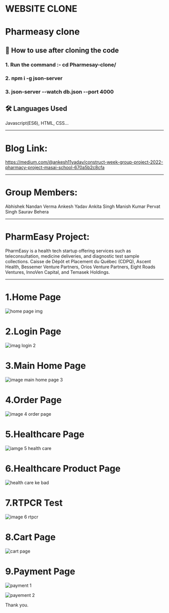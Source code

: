 
# WEBSITE CLONE

# Pharmeasy clone


## 🚀 How to use after cloning the code

### 1. Run the command :- cd Pharmesay-clone/ 
### 2. npm i -g json-server
### 3. json-server --watch db.json --port 4000

## 🛠 Languages Used
Javascript(ES6), HTML, CSS...
________________________________________________________
# Blog Link:

https://medium.com/@ankesh11yadav/construct-week-group-project-2022-pharmacy-project-masai-school-670a5b2c8cfa

_________________________________________________
# Group Members:
Abhishek Nandan Verma
Ankesh Yadav
Ankita Singh
Manish Kumar
Pervat Singh
Saurav Behera
________________________________

# PharmEasy Project:
PharmEasy is a health tech startup offering services such as teleconsultation, medicine deliveries, and diagnostic test sample collections. Caisse de Dépôt et Placement du Québec (CDPQ), Ascent Health, Bessemer Venture Partners, Orios Venture Partners, Eight Roads Ventures, InnoVen Capital, and Temasek Holdings.

____________________________________________
# 1.Home Page
![home page img](https://user-images.githubusercontent.com/92791586/167413860-96491e40-78af-4ec7-be06-e9f1b85738fa.PNG)

# 2.Login Page
![imag login 2](https://user-images.githubusercontent.com/92791586/167413939-479ba43e-2c40-4162-bc0a-85919dec98a7.PNG)
# 3.Main Home Page
![image main home page 3](https://user-images.githubusercontent.com/92791586/167413983-f3d519f8-a417-411d-8bf1-b872d6a5f57c.PNG)  
# 4.Order Page
![image 4 order page](https://user-images.githubusercontent.com/92791586/167417212-b60b5768-da8b-4adc-9356-2b71a851af04.PNG)
# 5.Healthcare Page
![iamge 5 health care](https://user-images.githubusercontent.com/92791586/167414121-8e0315a6-440b-49fc-98f6-c8a1ed421279.PNG)
# 6.Healthcare Product Page
![health care ke bad](https://user-images.githubusercontent.com/92791586/167414172-88587af5-1db4-4f9c-bb6b-cf7b90723248.PNG)
# 7.RTPCR Test
![image 6 rtpcr](https://user-images.githubusercontent.com/92791586/167414236-cf066d93-bb6e-4dd1-9343-44fd99cbca97.PNG) 
# 8.Cart Page
![cart page](https://user-images.githubusercontent.com/92791586/167417260-2746b722-5650-4b78-b8a6-b013526c1ac8.PNG)
# 9.Payment Page
![payment 1](https://user-images.githubusercontent.com/92791586/167414332-badeb805-ce5e-4a7f-9735-34092aaf45b6.PNG)
 
![payement 2](https://user-images.githubusercontent.com/92791586/167414353-55f98b6f-d91d-457d-935a-0d3f3b637c7b.PNG)

Thank you.

